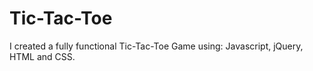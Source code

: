 # Tic-Tac-Toe

I created a fully functional Tic-Tac-Toe Game using: Javascript, jQuery, HTML and CSS.  